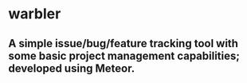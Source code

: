 # warbler
A simple issue/bug/feature tracking tool with some basic project management capabilities; developed using Meteor.
---
